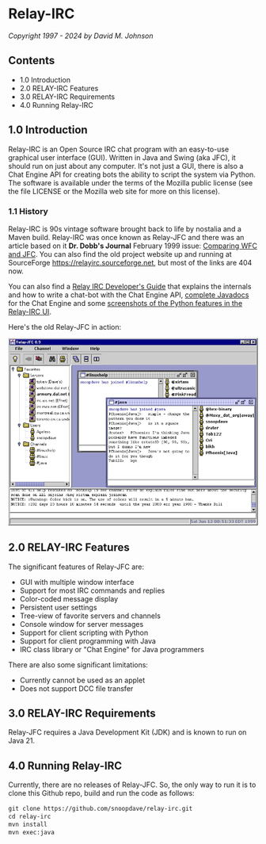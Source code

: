 
# Relay-IRC

*Copyright 1997 - 2024 by David M. Johnson*

## Contents

* 1.0 Introduction
* 2.0 RELAY-IRC Features
* 3.0 RELAY-IRC Requirements
* 4.0 Running Relay-IRC

## 1.0 Introduction

Relay-IRC is an Open Source IRC chat program with an easy-to-use graphical user interface (GUI). 
Written in Java and Swing (aka JFC), it should run on just about any computer.
It's not just a GUI, there is also a Chat Engine API for creating bots the ability to script the system via Python.
The software is available under the terms of the Mozilla public license (see the file LICENSE or the Mozilla web site for more on this license).

### 1.1 History

Relay-IRC is 90s vintage software brought back to life by nostalia and a Maven build.
Relay-IRC was once known as Relay-JFC and there was an article based on it  **Dr. Dobb's Journal** February 1999 issue: [Comparing WFC and JFC](https://snoopdave.github.io/relay-irc/wfc-vs-jfc/html/showdown.htm). 
You can also find the old project website up and running at SourceForge https://relayirc.sourceforge.net, but most of the links are 404 now.

You can also find a [Relay IRC Developer's Guide](https://snoopdave.github.io/relay-irc/docs/devnotes.html) that explains the internals and how to write a chat-bot with the Chat Engine API, [complete Javadocs](https://snoopdave.github.io/relay-irc/javadocs/org/relayirc/chatengine/package-summary.html) for the Chat Engine and some [screenshots of the Python features in the Relay-IRC UI](https://snoopdave.github.io/relay-irc/docs/preview1.html).

Here's the old Relay-JFC in action:

![screenshot of Relay-JFC](/docs/docs/screenshots/screenshot1.jpg "Relay-JFC running on Windows NT")

## 2.0 RELAY-IRC Features

The significant features of Relay-JFC are:
   * GUI with multiple window interface
   * Support for most IRC commands and replies
   * Color-coded message display
   * Persistent user settings
   * Tree-view of favorite servers and channels
   * Console window for server messages
   * Support for client scripting with Python
   * Support for client programming with Java 
   * IRC class library or "Chat Engine" for Java programmers

There are also some significant limitations:
   * Currently cannot be used as an applet
   * Does not support DCC file transfer

## 3.0 RELAY-IRC Requirements

Relay-JFC requires a Java Development Kit (JDK) and is known to run on Java 21.

## 4.0 Running Relay-IRC

Currently, there are no releases of Relay-JFC. So, the only way to run it is to clone this Github repo, build and run the code as follows:
   
    git clone https://github.com/snoopdave/relay-irc.git
    cd relay-irc
    mvn install
    mvn exec:java

